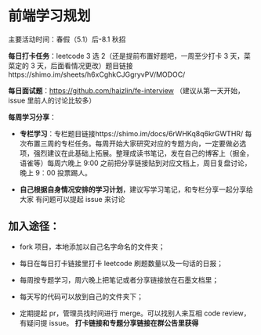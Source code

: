 # 前端学习规划

主要活动时间：春假（5.1）后-8.1 秋招

**每日打卡任务**：leetcode 3 选 2（还是提前布置好题吧，一周至少打卡 3 天，菜菜定的 3 天，后面看情况更改）题目链接https://shimo.im/sheets/h6xCghkCJGgryvPV/MODOC/

**每日面试题**：https://github.com/haizlin/fe-interview （建议从第一天开始，issue 里前人的讨论比较多）

**每周学习分享**：

- **专栏学习**：专栏题目链接https://shimo.im/docs/6rWHKq8q6krGWTHR/ 每次布置三周的专栏任务。每周开始大家研究对应的专题方向，一定要做必选项，强烈建议在此基础上拓展。整理成读书笔记，发在自己的博客上（掘金，语雀等）每周六晚上 9:00 之前把分享链接贴到对应文档上，周日复盘讨论，晚上 9：00 投票踢人。

- **自己根据自身情况安排的学习计划**，建议写学习笔记，和专栏分享一起分享给大家
  有问题可以提起 issue 来讨论

## 加入途径：

- fork 项目，本地添加以自己名字命名的文件夹；
- 每日在每日打卡链接里打卡 leetcode 刷题数量以及一句话的日报；

- 每周按专题学习，周六晚上把笔记或者分享链接放在石墨文档里；
- 每天写的代码可以放到自己的文件夹下；
- 定期提起 pr，管理员找时间进行 merge。可以找别人来互相 code review，有疑问提 issue。
  **打卡链接和专题分享链接在群公告里获得**
